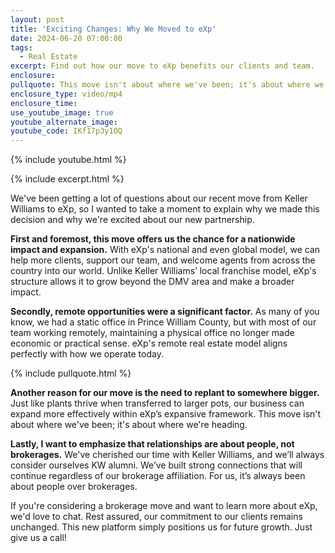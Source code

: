 ```yaml
---
layout: post
title: 'Exciting Changes: Why We Moved to eXp'
date: 2024-06-20 07:00:00
tags:
  - Real Estate
excerpt: Find out how our move to eXp benefits our clients and team.
enclosure:
pullquote: This move isn't about where we've been; it's about where we're heading.
enclosure_type: video/mp4
enclosure_time:
use_youtube_image: true
youtube_alternate_image:
youtube_code: IKf17p3y1OQ
---
```

{% include youtube.html %}

{% include excerpt.html %}

We've been getting a lot of questions about our recent move from Keller Williams to eXp, so I wanted to take a moment to explain why we made this decision and why we're excited about our new partnership.

**First and foremost, this move offers us the chance for a nationwide impact and expansion.** With eXp's national and even global model, we can help more clients, support our team, and welcome agents from across the country into our world. Unlike Keller Williams’ local franchise model, eXp's structure allows it to grow beyond the DMV area and make a broader impact.

**Secondly, remote opportunities were a significant factor.** As many of you know, we had a static office in Prince William County, but with most of our team working remotely, maintaining a physical office no longer made economic or practical sense. eXp's remote real estate model aligns perfectly with how we operate today.<br>

{% include pullquote.html %}

**Another reason for our move is the need to replant to somewhere bigger.** Just like plants thrive when transferred to larger pots, our business can expand more effectively within eXp’s expansive framework. This move isn't about where we've been; it's about where we're heading.

**Lastly, I want to emphasize that relationships are about people, not brokerages.** We've cherished our time with Keller Williams, and we’ll always consider ourselves KW alumni. We’ve built strong connections that will continue regardless of our brokerage affiliation. For us, it’s always been about people over brokerages.

If you're considering a brokerage move and want to learn more about eXp, we'd love to chat. Rest assured, our commitment to our clients remains unchanged. This new platform simply positions us for future growth. Just give us a call!
